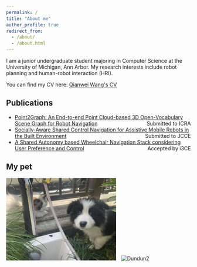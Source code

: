 ```yaml
---
permalink: /
title: "About me"
author_profile: true
redirect_from: 
  - /about/
  - /about.html
---
```


I am a junior undergraduate student majoring in Computer Science at the University of Michigan, Ann Arbor. My research interests include robot planning and human-robot interaction (HRI).

You can find my CV here: [Qianwei Wang's CV](../assets/)

## Publications
- [Point2Graph: An End-to-end Point Cloud-based 3D Open-Vocabulary Scene Graph for Robot Navigation](https://www.arxiv.org/abs/2409.10350) <span style="float: right;">Submitted to ICRA</span>
- [Socially-Aware Shared Control Navigation for Assistive Mobile Robots in the Built Environment](https://arxiv.org/abs/2405.17279) <span style="float: right;">Submitted to JCCE</span>
- [A Shared Autonomy based Wheelchair Navigation Stack considering User Preference and Control]() <span style="float: right;">Accepted by i3CE</span>


## My pet
<div style="display: inline-block; margin-right: 10px;">
    <img src="../assets/dog1.png" alt="Dundun" style="width:300px;"/>
</div>
<div style="display: inline-block;">
    <img src="../assets/dog2.png" alt="Dundun2" style="width:300px;"/>
</div>
